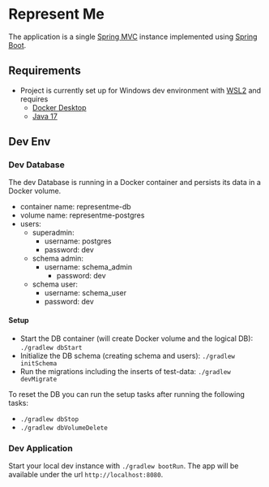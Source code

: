 # Represent Me

The application is a single [Spring MVC](https://spring.io/projects/spring-framework) instance implemented using [Spring Boot](https://spring.io/projects/spring-boot).

## Requirements

* Project is currently set up for Windows dev environment with [WSL2](https://docs.microsoft.com/en-us/windows/wsl/) and requires
  * [Docker Desktop](https://www.docker.com/products/docker-desktop/)
  * [Java 17](https://www.azul.com/downloads/?version=java-17-lts&os=ubuntu&package=jdk)

## Dev Env

### Dev Database

The dev Database is running in a Docker container and persists its data in a Docker volume.

* container name: representme-db
* volume name: representme-postgres
* users:
  * superadmin:
    * username: postgres
    * password: dev
  * schema admin:
    * username: schema_admin
      * password: dev
  * schema user:
    * username: schema_user
    * password: dev

#### Setup

* Start the DB container (will create Docker volume and the logical DB): `./gradlew dbStart`
* Initialize the DB schema (creating schema and users): `./gradlew initSchema`
* Run the migrations including the inserts of test-data: `./gradlew devMigrate`

To reset the DB you can run the setup tasks after running the following tasks:
* `./gradlew dbStop`
* `./gradlew dbVolumeDelete`

### Dev Application

Start your local dev instance with `./gradlew bootRun`. The app will be available under the url `http://localhost:8080`.
